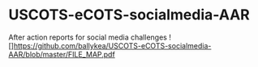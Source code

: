 # USCOTS-eCOTS-socialmedia-AAR
After action reports for social media challenges
![]https://github.com/ballykea/USCOTS-eCOTS-socialmedia-AAR/blob/master/FILE_MAP.pdf
